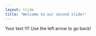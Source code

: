 ```yaml
---
layout: slide
title: "Welcome to our second slide!"
---
```

Your text !!!!
Use the left arrow to go back!

